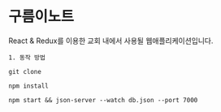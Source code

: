 # 구름이노트

React & Redux를 이용한 교회 내에서 사용될 웹애플리케이션입니다.

```
1. 동작 방법

git clone 

npm install

npm start && json-server --watch db.json --port 7000 

